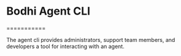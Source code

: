 # Bodhi Agent CLI
===========

The agent cli provides administrators, support team members, and developers a tool for interacting with an agent.
